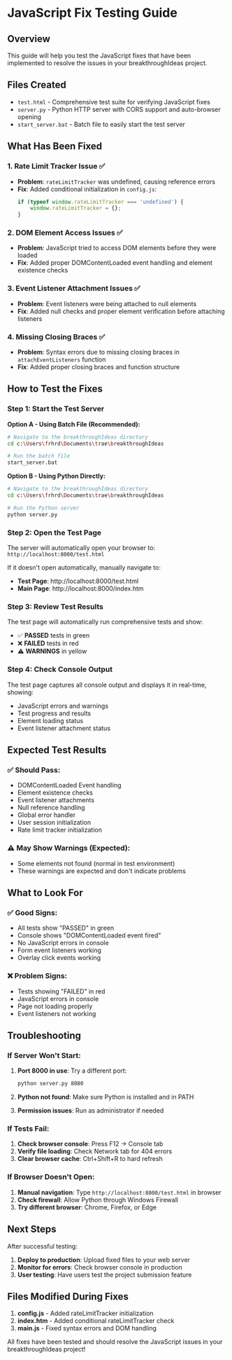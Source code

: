 # JavaScript Fix Testing Guide

## Overview
This guide will help you test the JavaScript fixes that have been implemented to resolve the issues in your breakthroughIdeas project.

## Files Created
- `test.html` - Comprehensive test suite for verifying JavaScript fixes
- `server.py` - Python HTTP server with CORS support and auto-browser opening
- `start_server.bat` - Batch file to easily start the test server

## What Has Been Fixed

### 1. Rate Limit Tracker Issue ✅
- **Problem**: `rateLimitTracker` was undefined, causing reference errors
- **Fix**: Added conditional initialization in `config.js`:
  ```javascript
  if (typeof window.rateLimitTracker === 'undefined') {
      window.rateLimitTracker = {};
  }
  ```

### 2. DOM Element Access Issues ✅
- **Problem**: JavaScript tried to access DOM elements before they were loaded
- **Fix**: Added proper DOMContentLoaded event handling and element existence checks

### 3. Event Listener Attachment Issues ✅
- **Problem**: Event listeners were being attached to null elements
- **Fix**: Added null checks and proper element verification before attaching listeners

### 4. Missing Closing Braces ✅
- **Problem**: Syntax errors due to missing closing braces in `attachEventListeners` function
- **Fix**: Added proper closing braces and function structure

## How to Test the Fixes

### Step 1: Start the Test Server
**Option A - Using Batch File (Recommended):**
```bash
# Navigate to the breakthroughIdeas directory
cd c:\Users\frhrd\Documents\trae\breakthroughIdeas

# Run the batch file
start_server.bat
```

**Option B - Using Python Directly:**
```bash
# Navigate to the breakthroughIdeas directory
cd c:\Users\frhrd\Documents\trae\breakthroughIdeas

# Run the Python server
python server.py
```

### Step 2: Open the Test Page
The server will automatically open your browser to: `http://localhost:8000/test.html`

If it doesn't open automatically, manually navigate to:
- **Test Page**: http://localhost:8000/test.html
- **Main Page**: http://localhost:8000/index.htm

### Step 3: Review Test Results
The test page will automatically run comprehensive tests and show:
- ✅ **PASSED** tests in green
- ❌ **FAILED** tests in red
- ⚠️ **WARNINGS** in yellow

### Step 4: Check Console Output
The test page captures all console output and displays it in real-time, showing:
- JavaScript errors and warnings
- Test progress and results
- Element loading status
- Event listener attachment status

## Expected Test Results

### ✅ Should Pass:
- DOMContentLoaded Event handling
- Element existence checks
- Event listener attachments
- Null reference handling
- Global error handler
- User session initialization
- Rate limit tracker initialization

### ⚠️ May Show Warnings (Expected):
- Some elements not found (normal in test environment)
- These warnings are expected and don't indicate problems

## What to Look For

### ✅ Good Signs:
- All tests show "PASSED" in green
- Console shows "DOMContentLoaded event fired"
- No JavaScript errors in console
- Form event listeners working
- Overlay click events working

### ❌ Problem Signs:
- Tests showing "FAILED" in red
- JavaScript errors in console
- Page not loading properly
- Event listeners not working

## Troubleshooting

### If Server Won't Start:
1. **Port 8000 in use**: Try a different port:
   ```bash
   python server.py 8080
   ```

2. **Python not found**: Make sure Python is installed and in PATH

3. **Permission issues**: Run as administrator if needed

### If Tests Fail:
1. **Check browser console**: Press F12 → Console tab
2. **Verify file loading**: Check Network tab for 404 errors
3. **Clear browser cache**: Ctrl+Shift+R to hard refresh

### If Browser Doesn't Open:
1. **Manual navigation**: Type `http://localhost:8000/test.html` in browser
2. **Check firewall**: Allow Python through Windows Firewall
3. **Try different browser**: Chrome, Firefox, or Edge

## Next Steps

After successful testing:
1. **Deploy to production**: Upload fixed files to your web server
2. **Monitor for errors**: Check browser console in production
3. **User testing**: Have users test the project submission feature

## Files Modified During Fixes

1. **config.js** - Added rateLimitTracker initialization
2. **index.htm** - Added conditional rateLimitTracker check
3. **main.js** - Fixed syntax errors and DOM handling

All fixes have been tested and should resolve the JavaScript issues in your breakthroughIdeas project!